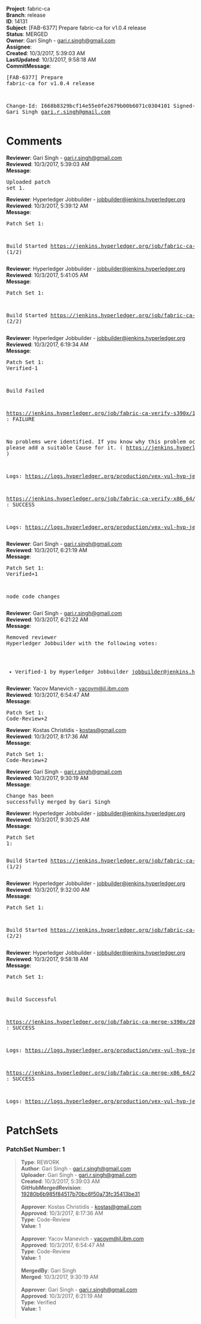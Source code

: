 <strong>Project</strong>: fabric-ca<br><strong>Branch</strong>: release<br><strong>ID</strong>: 14131<br><strong>Subject</strong>: [FAB-6377] Prepare fabric-ca for v1.0.4 release<br><strong>Status</strong>: MERGED<br><strong>Owner</strong>: Gari Singh - gari.r.singh@gmail.com<br><strong>Assignee</strong>:<br><strong>Created</strong>: 10/3/2017, 5:39:03 AM<br><strong>LastUpdated</strong>: 10/3/2017, 9:58:18 AM<br><strong>CommitMessage</strong>:<br><pre>[FAB-6377] Prepare fabric-ca for v1.0.4 release

Change-Id: I668b8329bcf14e55e0fe2679b00b6071c0304101
Signed-off-by: Gari Singh <gari.r.singh@gmail.com>
</pre><h1>Comments</h1><strong>Reviewer</strong>: Gari Singh - gari.r.singh@gmail.com<br><strong>Reviewed</strong>: 10/3/2017, 5:39:03 AM<br><strong>Message</strong>: <pre>Uploaded patch set 1.</pre><strong>Reviewer</strong>: Hyperledger Jobbuilder - jobbuilder@jenkins.hyperledger.org<br><strong>Reviewed</strong>: 10/3/2017, 5:39:12 AM<br><strong>Message</strong>: <pre>Patch Set 1:

Build Started https://jenkins.hyperledger.org/job/fabric-ca-verify-s390x/1944/ (1/2)</pre><strong>Reviewer</strong>: Hyperledger Jobbuilder - jobbuilder@jenkins.hyperledger.org<br><strong>Reviewed</strong>: 10/3/2017, 5:41:05 AM<br><strong>Message</strong>: <pre>Patch Set 1:

Build Started https://jenkins.hyperledger.org/job/fabric-ca-verify-x86_64/1936/ (2/2)</pre><strong>Reviewer</strong>: Hyperledger Jobbuilder - jobbuilder@jenkins.hyperledger.org<br><strong>Reviewed</strong>: 10/3/2017, 6:19:34 AM<br><strong>Message</strong>: <pre>Patch Set 1: Verified-1

Build Failed 

https://jenkins.hyperledger.org/job/fabric-ca-verify-s390x/1944/ : FAILURE

No problems were identified. If you know why this problem occurred, please add a suitable Cause for it. ( https://jenkins.hyperledger.org/job/fabric-ca-verify-s390x/1944/ )

Logs: https://logs.hyperledger.org/production/vex-yul-hyp-jenkins-1/fabric-ca-verify-s390x/1944

https://jenkins.hyperledger.org/job/fabric-ca-verify-x86_64/1936/ : SUCCESS

Logs: https://logs.hyperledger.org/production/vex-yul-hyp-jenkins-1/fabric-ca-verify-x86_64/1936</pre><strong>Reviewer</strong>: Gari Singh - gari.r.singh@gmail.com<br><strong>Reviewed</strong>: 10/3/2017, 6:21:19 AM<br><strong>Message</strong>: <pre>Patch Set 1: Verified+1

node code changes</pre><strong>Reviewer</strong>: Gari Singh - gari.r.singh@gmail.com<br><strong>Reviewed</strong>: 10/3/2017, 6:21:22 AM<br><strong>Message</strong>: <pre>Removed reviewer Hyperledger Jobbuilder with the following votes:

* Verified-1 by Hyperledger Jobbuilder <jobbuilder@jenkins.hyperledger.org>
</pre><strong>Reviewer</strong>: Yacov Manevich - yacovm@il.ibm.com<br><strong>Reviewed</strong>: 10/3/2017, 6:54:47 AM<br><strong>Message</strong>: <pre>Patch Set 1: Code-Review+2</pre><strong>Reviewer</strong>: Kostas Christidis - kostas@gmail.com<br><strong>Reviewed</strong>: 10/3/2017, 8:17:36 AM<br><strong>Message</strong>: <pre>Patch Set 1: Code-Review+2</pre><strong>Reviewer</strong>: Gari Singh - gari.r.singh@gmail.com<br><strong>Reviewed</strong>: 10/3/2017, 9:30:19 AM<br><strong>Message</strong>: <pre>Change has been successfully merged by Gari Singh</pre><strong>Reviewer</strong>: Hyperledger Jobbuilder - jobbuilder@jenkins.hyperledger.org<br><strong>Reviewed</strong>: 10/3/2017, 9:30:25 AM<br><strong>Message</strong>: <pre>Patch Set 1:

Build Started https://jenkins.hyperledger.org/job/fabric-ca-merge-s390x/286/ (1/2)</pre><strong>Reviewer</strong>: Hyperledger Jobbuilder - jobbuilder@jenkins.hyperledger.org<br><strong>Reviewed</strong>: 10/3/2017, 9:32:00 AM<br><strong>Message</strong>: <pre>Patch Set 1:

Build Started https://jenkins.hyperledger.org/job/fabric-ca-merge-x86_64/286/ (2/2)</pre><strong>Reviewer</strong>: Hyperledger Jobbuilder - jobbuilder@jenkins.hyperledger.org<br><strong>Reviewed</strong>: 10/3/2017, 9:58:18 AM<br><strong>Message</strong>: <pre>Patch Set 1:

Build Successful 

https://jenkins.hyperledger.org/job/fabric-ca-merge-s390x/286/ : SUCCESS

Logs: https://logs.hyperledger.org/production/vex-yul-hyp-jenkins-1/fabric-ca-merge-s390x/286

https://jenkins.hyperledger.org/job/fabric-ca-merge-x86_64/286/ : SUCCESS

Logs: https://logs.hyperledger.org/production/vex-yul-hyp-jenkins-1/fabric-ca-merge-x86_64/286</pre><h1>PatchSets</h1><h3>PatchSet Number: 1</h3><blockquote><strong>Type</strong>: REWORK<br><strong>Author</strong>: Gari Singh - gari.r.singh@gmail.com<br><strong>Uploader</strong>: Gari Singh - gari.r.singh@gmail.com<br><strong>Created</strong>: 10/3/2017, 5:39:03 AM<br><strong>GitHubMergedRevision</strong>: [19280b6b985f84517b70bc6f50a73fc35413be31](https://github.com/hyperledger/fabric-ca/commit/19280b6b985f84517b70bc6f50a73fc35413be31)<br><br><strong>Approver</strong>: Kostas Christidis - kostas@gmail.com<br><strong>Approved</strong>: 10/3/2017, 8:17:36 AM<br><strong>Type</strong>: Code-Review<br><strong>Value</strong>: 1<br><br><strong>Approver</strong>: Yacov Manevich - yacovm@il.ibm.com<br><strong>Approved</strong>: 10/3/2017, 6:54:47 AM<br><strong>Type</strong>: Code-Review<br><strong>Value</strong>: 1<br><br><strong>MergedBy</strong>: Gari Singh<br><strong>Merged</strong>: 10/3/2017, 9:30:19 AM<br><br><strong>Approver</strong>: Gari Singh - gari.r.singh@gmail.com<br><strong>Approved</strong>: 10/3/2017, 6:21:19 AM<br><strong>Type</strong>: Verified<br><strong>Value</strong>: 1<br><br></blockquote>